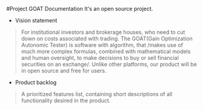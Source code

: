 #Project GOAT Documentation
It's an open source project.

- Vision statement
> For institutional investors and brokerage houses, who need to cut down on costs associated with trading.
The GOAT(Gain Optimization Autonomic Tester) is software with algorithm, that /makes use of much more complex formulas, combined with mathematical models and human oversight, to make decisions to buy or sell financial securities on an exchange/. Unlike other platforms, our product will be in open source and free for users.


- Product backlog
> A prioritized features list, containing short descriptions of all functionality desired in the product.
